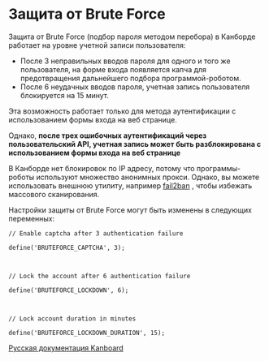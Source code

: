 Защита от Brute Force
=====================

Защита от Brute Force (подбор пароля методом перебора) в Канборде работает на уровне учетной записи пользователя:

-   После 3 неправильных вводов пароля для одного и того же пользователя, на форме входа появляется капча для предотвращения дальнейшего подбора программой-роботом.
-   После 6 неудачных вводов пароля, учетная запись пользователя блокируется на 15 минут.

Эта возможность работает только для метода аутентификации с использованием формы входа на веб странице.

Однако, **после трех ошибочных аутентификаций через пользовательский API, учетная запись может быть разблокирована с использованием формы входа на веб странице**

В Канборде нет блокировок по IP адресу, потому что программы-роботы используют множество анонимных прокси. Однако, вы можете использовать внешнюю утилиту, например [fail2ban](http://www.fail2ban.org) , чтобы избежать массового сканирования.

Настройки защиты от Brute Force могут быть изменены в следующих переменных:

    // Enable captcha after 3 authentication failure

    define('BRUTEFORCE_CAPTCHA', 3);



    // Lock the account after 6 authentication failure

    define('BRUTEFORCE_LOCKDOWN', 6);



    // Lock account duration in minutes

    define('BRUTEFORCE_LOCKDOWN_DURATION', 15);




[Русская документация Kanboard](http://Kanboard.ru/doc/)

